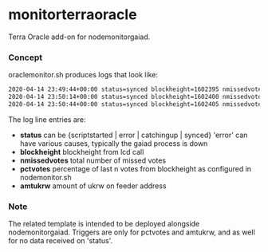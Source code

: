 # monitorterraoracle
Terra Oracle add-on for nodemonitorgaiad.

### Concept

oraclemonitor.sh produces logs that look like:

```sh
2020-04-14 23:49:44+00:00 status=synced blockheight=1602395 nmissedvotes=12737 pctvotes=.95 amtukrw=779719662
2020-04-14 23:50:14+00:00 status=synced blockheight=1602400 nmissedvotes=12738 pctvotes=1.00 amtukrw=779716162
2020-04-14 23:50:44+00:00 status=synced blockheight=1602405 nmissedvotes=12738 pctvotes=1.00 amtukrw=779712662
```

The log line entries are:

* **status** can be {scriptstarted | error | catchingup | synced} 'error' can have various causes, typically the gaiad process is down
* **blockheight** blockheight from lcd call
* **nmissedvotes** total number of missed votes
* **pctvotes** percentage of last n votes from blockheight as configured in nodemonitor.sh
* **amtukrw** amount of ukrw on feeder address

### Note

The related template is intended to be deployed alongside nodemonitorgaiad. Triggers are only for pctvotes and amtukrw, and as well for no data received on 'status'.

